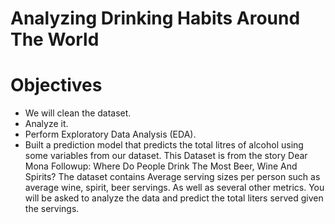 # Analyzing Drinking Habits Around The World
# Objectives
  * We will clean the dataset.
  * Analyze it.
  * Perform Exploratory Data Analysis (EDA).
  * Built a prediction model that predicts the total litres of alcohol using some variables from our dataset.
This Dataset is from the story Dear Mona Followup: Where Do People Drink The Most Beer, Wine And Spirits? The dataset contains Average serving sizes per person such as average wine, spirit, beer servings. As well as several other metrics. You will be asked to analyze the data and predict the total liters served given the servings.
